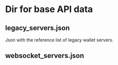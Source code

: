 # Dir for base API data

## legacy_servers.json

Json with the reference list of legacy wallet servers.

## websocket_servers.json
